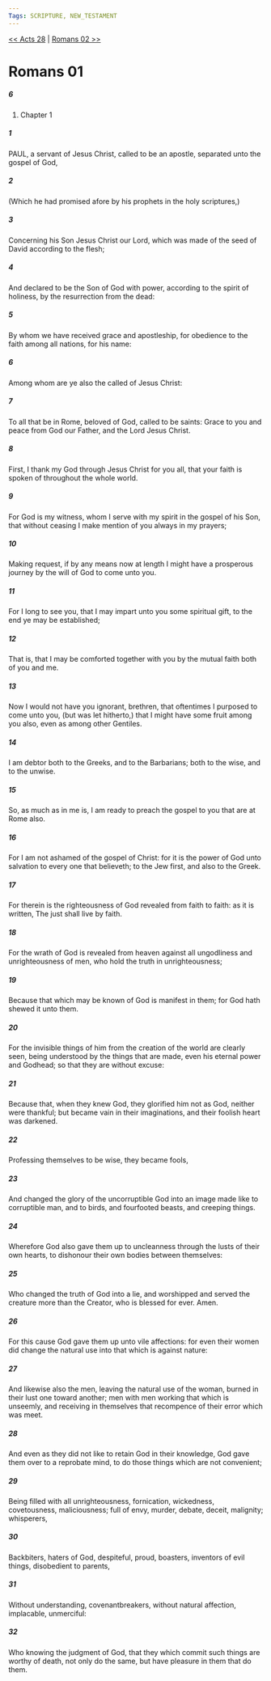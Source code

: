 ```yaml
---
Tags: SCRIPTURE, NEW_TESTAMENT
---
```


[<< Acts 28](NEW_TESTAMENT/05_Acts/Acts_28.md) | [Romans 02 >>](NEW_TESTAMENT/06_Romans/Romans_02.md)

# Romans 01

##### 6
1. Chapter 1
##### 1
 PAUL, a servant of Jesus Christ, called to be an apostle, separated unto the gospel of God,
##### 2
 (Which he had promised afore by his prophets in the holy scriptures,)
##### 3
 Concerning his Son Jesus Christ our Lord, which was made of the seed of David according to the flesh;
##### 4
 And declared to be the Son of God with power, according to the spirit of holiness, by the resurrection from the dead:
##### 5
 By whom we have received grace and apostleship, for obedience to the faith among all nations, for his name:
##### 6
 Among whom are ye also the called of Jesus Christ:
##### 7
 To all that be in Rome, beloved of God, called to be saints: Grace to you and peace from God our Father, and the Lord Jesus Christ.
##### 8
 First, I thank my God through Jesus Christ for you all, that your faith is spoken of throughout the whole world.
##### 9
 For God is my witness, whom I serve with my spirit in the gospel of his Son, that without ceasing I make mention of you always in my prayers;
##### 10
 Making request, if by any means now at length I might have a prosperous journey by the will of God to come unto you.
##### 11
 For I long to see you, that I may impart unto you some spiritual gift, to the end ye may be established;
##### 12
 That is, that I may be comforted together with you by the mutual faith both of you and me.
##### 13
 Now I would not have you ignorant, brethren, that oftentimes I purposed to come unto you, (but was let hitherto,) that I might have some fruit among you also, even as among other Gentiles.
##### 14
 I am debtor both to the Greeks, and to the Barbarians; both to the wise, and to the unwise.
##### 15
 So, as much as in me is, I am ready to preach the gospel to you that are at Rome also.
##### 16
 For I am not ashamed of the gospel of Christ: for it is the power of God unto salvation to every one that believeth; to the Jew first, and also to the Greek.
##### 17
 For therein is the righteousness of God revealed from faith to faith: as it is written, The just shall live by faith.
##### 18
 For the wrath of God is revealed from heaven against all ungodliness and unrighteousness of men, who hold the truth in unrighteousness;
##### 19
 Because that which may be known of God is manifest in them; for God hath shewed it unto them.
##### 20
 For the invisible things of him from the creation of the world are clearly seen, being understood by the things that are made, even his eternal power and Godhead; so that they are without excuse:
##### 21
 Because that, when they knew God, they glorified him not as God, neither were thankful; but became vain in their imaginations, and their foolish heart was darkened.
##### 22
 Professing themselves to be wise, they became fools,
##### 23
 And changed the glory of the uncorruptible God into an image made like to corruptible man, and to birds, and fourfooted beasts, and creeping things.
##### 24
 Wherefore God also gave them up to uncleanness through the lusts of their own hearts, to dishonour their own bodies between themselves:
##### 25
 Who changed the truth of God into a lie, and worshipped and served the creature more than the Creator, who is blessed for ever. Amen.
##### 26
 For this cause God gave them up unto vile affections: for even their women did change the natural use into that which is against nature:
##### 27
 And likewise also the men, leaving the natural use of the woman, burned in their lust one toward another; men with men working that which is unseemly, and receiving in themselves that recompence of their error which was meet.
##### 28
 And even as they did not like to retain God in their knowledge, God gave them over to a reprobate mind, to do those things which are not convenient;
##### 29
 Being filled with all unrighteousness, fornication, wickedness, covetousness, maliciousness; full of envy, murder, debate, deceit, malignity; whisperers,
##### 30
 Backbiters, haters of God, despiteful, proud, boasters, inventors of evil things, disobedient to parents,
##### 31
 Without understanding, covenantbreakers, without natural affection, implacable, unmerciful:
##### 32
 Who knowing the judgment of God, that they which commit such things are worthy of death, not only do the same, but have pleasure in them that do them.
